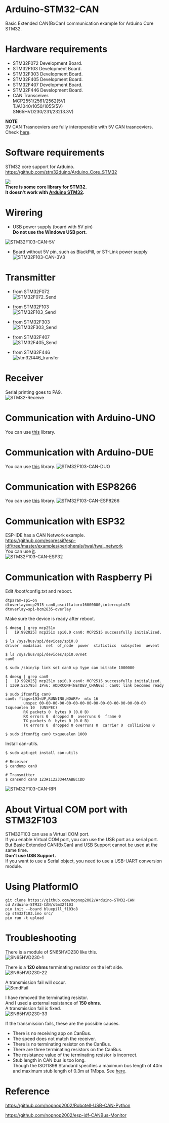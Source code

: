 # Arduino-STM32-CAN
Basic Extended CAN(BxCan) communication example for Arduino Core STM32.   


# Hardware requirements

- STM32F072 Development Board.   
- STM32F103 Development Board.   
- STM32F303 Development Board.   
- STM32F405 Development Board.   
- STM32F407 Development Board.   
- STM32F446 Development Board.   
- CAN Transceiver.   
MCP2551/2561/2562(5V)   
TJA1040/1050/1055(5V)   
SN65HVD230/231/232(3.3V)   

__NOTE__   
3V CAN Trasnceviers are fully interoperable with 5V CAN trasnceviers.   
Check [here](http://www.ti.com/lit/an/slla337/slla337.pdf).


# Software requirements

STM32 core support for Arduino.   
https://github.com/stm32duino/Arduino_Core_STM32

![](https://img.shields.io/badge/_IMPORTANT-important)  
__There is some core library for STM32.__   
__It doesn't work with [Arduino STM32](https://github.com/rogerclarkmelbourne/Arduino_STM32).__

# Wirering   
- USB power supply (board with 5V pin)   
 __Do not use the Windows USB port.__   

![STM32F103-CAN-5V](https://user-images.githubusercontent.com/6020549/88116844-85794f00-cbf4-11ea-8dfa-6b9db7d2e8f2.jpg)

- Board without 5V pin, such as BlackPill, or ST-Link power supply  
![STM32F103-CAN-3V3](https://user-images.githubusercontent.com/6020549/88116865-95912e80-cbf4-11ea-9fdd-43c60e9b1b7c.jpg)

# Transmitter

- from STM32F072   
![STM32F072_Send](https://user-images.githubusercontent.com/6020549/109580416-e8917380-7b3d-11eb-915e-5d13c6f5fe3f.jpg)

- from STM32F103   
![STM32F103_Send](https://user-images.githubusercontent.com/6020549/80896902-3d9e0680-8d2e-11ea-9add-0a102f43c3a7.jpg)

- from STM32F303   
![STM32F303_Send](https://user-images.githubusercontent.com/6020549/80896905-4262ba80-8d2e-11ea-9c3b-3f4871a947bb.jpg)

- from STM32F407   
![STM32F405_Send](https://user-images.githubusercontent.com/6020549/80896908-45f64180-8d2e-11ea-91a3-c34fdb48725b.jpg)

- from STM32F446   
![stm32f446_transfer](https://user-images.githubusercontent.com/6020549/110085501-8900c580-7dd4-11eb-9fb7-311c21800719.jpg)

# Receiver   
Serial printing goes to PA9.   
![STM32-Receive](https://user-images.githubusercontent.com/6020549/75561089-c2984580-5a89-11ea-80d0-90a2af235b80.jpg)


# Communication with Arduino-UNO
You can use [this](https://github.com/coryjfowler/MCP_CAN_lib) library.

# Communication with Arduino-DUE
You can use [this](https://github.com/collin80/due_can) library.
![STM32F103-CAN-DUO](https://user-images.githubusercontent.com/6020549/88116991-e7d24f80-cbf4-11ea-9111-1978edc8281f.jpg)

# Communication with ESP8266
You can use [this](https://github.com/coryjfowler/MCP_CAN_lib) library.
![STM32F103-CAN-ESP8266](https://user-images.githubusercontent.com/6020549/88117018-f6206b80-cbf4-11ea-9bd4-964c557492f8.jpg)

# Communication with ESP32
ESP-IDE has a CAN Network example.   
https://github.com/espressif/esp-idf/tree/master/examples/peripherals/twai/twai_network   
You can use [it](https://github.com/nopnop2002/esp-idf-candump).   
![STM32F103-CAN-ESP32](https://user-images.githubusercontent.com/6020549/88114386-b5255880-cbee-11ea-89b4-9b215413fc8a.jpg)

# Communication with Raspberry Pi
Edit /boot/config.txt and reboot.   
```
dtparam=spi=on
dtoverlay=mcp2515-can0,oscillator=16000000,interrupt=25
dtoverlay=spi-bcm2835-overlay
```


Make sure the device is ready after reboot.
```
$ dmesg | grep mcp251x
[   19.992025] mcp251x spi0.0 can0: MCP2515 successfully initialized.

$ ls /sys/bus/spi/devices/spi0.0
driver  modalias  net  of_node  power  statistics  subsystem  uevent

$ ls /sys/bus/spi/devices/spi0.0/net
can0

$ sudo /sbin/ip link set can0 up type can bitrate 1000000

$ dmesg | grep can0
[   19.992025] mcp251x spi0.0 can0: MCP2515 successfully initialized.
[ 1309.525795] IPv6: ADDRCONF(NETDEV_CHANGE): can0: link becomes ready

$ sudo ifconfig can0
can0: flags=193<UP,RUNNING,NOARP>  mtu 16
        unspec 00-00-00-00-00-00-00-00-00-00-00-00-00-00-00-00  txqueuelen 10  (UNSPEC)
        RX packets 0  bytes 0 (0.0 B)
        RX errors 0  dropped 0  overruns 0  frame 0
        TX packets 0  bytes 0 (0.0 B)
        TX errors 0  dropped 0 overruns 0  carrier 0  collisions 0

$ sudo ifconfig can0 txqueuelen 1000
```

Install can-utils.
```
$ sudo apt-get install can-utils

# Receiver
$ candump can0

# Transmitter
$ cansend can0 123#11223344AABBCCDD
```

![STM32F103-CAN-RPI](https://user-images.githubusercontent.com/6020549/88116161-e1db6f00-cbf2-11ea-8892-0e2cc0728a94.jpg)


# About Virtual COM port with STM32F103   
STM32F103 can use a Virtual COM port.   
If you enable Virtual COM port, you can use the USB port as a serial port.   
But Basic Extended CAN(BxCan) and USB Support cannot be used at the same time.   
__Don't use USB Support.__   
If you want to use a Serial object, you need to use a USB-UART conversion module.   


# Using PlatformIO   
```
git clone https://github.com/nopnop2002/Arduino-STM32-CAN
cd Arduino-STM32-CAN/stm32f103
pio init --board bluepill_f103c8
cp stm32f103.ino src/
pio run -t upload
```


# Troubleshooting   
There is a module of SN65HVD230 like this.   
![SN65HVD230-1](https://user-images.githubusercontent.com/6020549/80897499-4d204e00-8d34-11ea-80c9-3dc41b1addab.JPG)

There is a __120 ohms__ terminating resistor on the left side.   
![SN65HVD230-22](https://user-images.githubusercontent.com/6020549/89281044-74185400-d684-11ea-9f55-830e0e9e6424.JPG)

A transmission fail will occur.   
![SendFail](https://user-images.githubusercontent.com/6020549/80897131-98d0f880-8d30-11ea-96b6-05e50ac740a3.jpg)

I have removed the terminating resistor.   
And I used a external resistance of __150 ohms__.   
A transmission fail is fixed.   
![SN65HVD230-33](https://user-images.githubusercontent.com/6020549/89280710-f7857580-d683-11ea-9b36-12e36910e7d9.JPG)

If the transmission fails, these are the possible causes.   
- There is no receiving app on CanBus.
- The speed does not match the receiver.
- There is no terminating resistor on the CanBus.
- There are three terminating resistors on the CanBus.
- The resistance value of the terminating resistor is incorrect.
- Stub length in CAN bus is too long.   
 Though the ISO11898 Standard specifies a maximum bus length of 40m and maximum stub length of 0.3m at 1Mbps.
 See [here](https://e2e.ti.com/support/interface-group/interface/f/interface-forum/378932/iso1050-can-bus-stub-length).   

# Reference

https://github.com/nopnop2002/Robotell-USB-CAN-Python

https://github.com/nopnop2002/esp-idf-CANBus-Monitor


